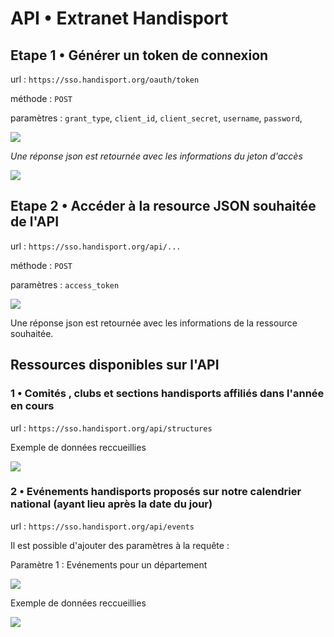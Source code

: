 # API • Extranet Handisport

## Etape 1 • Générer un token de connexion

url : `https://sso.handisport.org/oauth/token`

méthode : `POST`

paramètres : `grant_type`, `client_id`, `client_secret`, `username`, `password`,

![](https://extranet.handisport.org/img/api/capture_connection.png)

_Une réponse json est retournée avec les informations du jeton d'accès_

![](https://extranet.handisport.org/img/api/capture_token.png)

 

## Etape 2 • Accéder à la resource JSON souhaitée de l'API

url : `https://sso.handisport.org/api/...`

méthode : `POST`

paramètres : `access_token`

![](https://extranet.handisport.org/img/api/capture_token_ressource2.png)

Une réponse json est retournée avec les informations de la ressource souhaitée.

## Ressources disponibles sur l'API

###  1 • Comités , clubs et sections handisports affiliés dans l'année en cours

url : `https://sso.handisport.org/api/structures`

Exemple de données reccueillies

![](https://extranet.handisport.org/img/api/capture_datas-type_structures.png)

###  2 • Evénements handisports proposés sur notre calendrier national (ayant lieu après la date du jour)

url : `https://sso.handisport.org/api/events`

Il est possible d'ajouter des paramètres à la requête :

Paramètre 1 : Evénements pour un département

![](https://extranet.handisport.org/img/api/capture_events_by_dep.png)

Exemple de données reccueillies

![](https://extranet.handisport.org/img/api/capture_datas-type_events.png)





